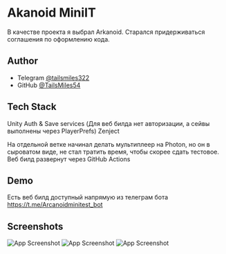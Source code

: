 
# Akanoid MiniIT

В качестве проекта я выбрал Arkanoid. Старался придерживаться соглашения по оформлению кода.


## Author

- Telegram [@tailsmiles322](https://t.me/tailsmiles322)
- GitHub [@TailsMiles54](https://github.com/TailsMiles54)


## Tech Stack

Unity Auth & Save services (Для веб билда нет авторизации, а сейвы выполнены через PlayerPrefs)
Zenject

На отдельной ветке начинал делать мультиплеер на Photon, но он в сыроватом виде, не стал тратить время, чтобы скорее сдать тестовое.
Веб билд развернут через GitHub Actions


## Demo

Есть веб билд доступный напрямую из телеграм бота 
https://t.me/Arcanoidminitest_bot


## Screenshots

![App Screenshot](https://i.imgur.com/3zgCjwQ.png)
![App Screenshot](https://i.imgur.com/SR2RvMs.png)
![App Screenshot](https://i.imgur.com/aaF1Q61.png)

